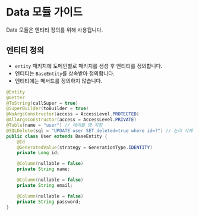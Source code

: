 # Data 모듈 가이드

Data 모듈은 엔티티 정의를 위해 사용됩니다.

## 엔티티 정의

- `entity` 패키지에 도메인별로 패키지를 생성 후 엔티티를 정의합니다.
- 엔티티는 `BaseEntity`를 상속받아 정의합니다.
- 엔티티에는 메서드를 정의하지 않습니다.

```java
@Entity
@Getter
@ToString(callSuper = true)
@SuperBuilder(toBuilder = true)
@NoArgsConstructor(access = AccessLevel.PROTECTED)
@AllArgsConstructor(access = AccessLevel.PRIVATE)
@Table(name = "user") // 테이블 명 지정
@SQLDelete(sql = "UPDATE user SET deleted=true where id=?") // 논리 삭제
public class User extends BaseEntity {
    @Id
    @GeneratedValue(strategy = GenerationType.IDENTITY)
    private Long id;

    @Column(nullable = false)
    private String name;

    @Column(nullable = false)
    private String email;

    @Column(nullable = false)
    private String password;
}
```
